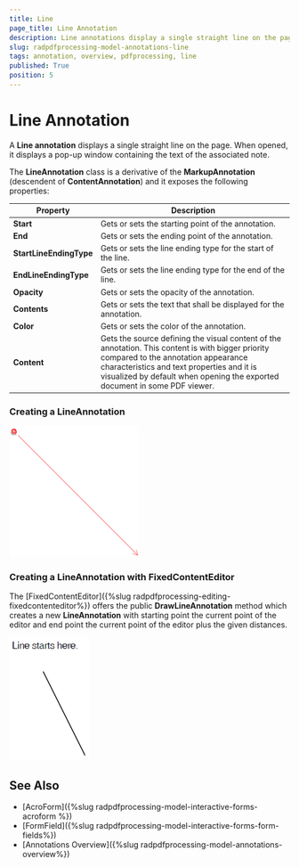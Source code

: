 ```yaml
---
title: Line 
page_title: Line Annotation  
description: Line annotations display a single straight line on the page.
slug: radpdfprocessing-model-annotations-line
tags: annotation, overview, pdfprocessing, line
published: True
position: 5
---
```


# Line Annotation  

A **Line annotation** displays a single straight line on the page. When opened, it displays a pop-up window containing the text of the associated note.

The **LineAnnotation** class is a derivative of the **MarkupAnnotation** (descendent of **ContentAnnotation**) and it exposes the following properties:

|Property|Description|
|---|---|
|**Start**|Gets or sets the starting point of the annotation.|
|**End**|Gets or sets the ending point of the annotation.|
|**StartLineEndingType**|Gets or sets the line ending type for the start of the line.|
|**EndLineEndingType**|Gets or sets the line ending type for the end of the line.|
|**Opacity**|Gets or sets the opacity of the annotation.|
|**Contents**|Gets or sets the text that shall be displayed for the annotation.|
|**Color**|Gets or sets the color of the annotation.|
|**Content**|Gets the source defining the visual content of the annotation. This content is with bigger priority compared to the annotation appearance characteristics and text properties and it is visualized by default when opening the exported document in some PDF viewer.|

### Creating a LineAnnotation

<snippet id='codeblock_130'/>

![Create LineAnnotation](images/pdf-processing-create-lineannotation.png)  

### Creating a LineAnnotation with FixedContentEditor

The [FixedContentEditor]({%slug radpdfprocessing-editing-fixedcontenteditor%}) offers the public **DrawLineAnnotation** method which creates a new __LineAnnotation__ with starting point the current point of the editor and end point the current point of the editor plus the given distances.

<snippet id='codeblock_131'/>

![Create LineAnnotation with FixedContentEditor](images/pdf-processing-create-lineannotation-with-fixedcontenteditor.png)   

## See Also

* [AcroForm]({%slug radpdfprocessing-model-interactive-forms-acroform %})
* [FormField]({%slug radpdfprocessing-model-interactive-forms-form-fields%})
* [Annotations Overview]({%slug radpdfprocessing-model-annotations-overview%})